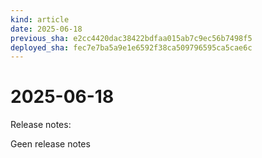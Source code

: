 ```yaml
---
kind: article
date: 2025-06-18
previous_sha: e2cc4420dac38422bdfaa015ab7c9ec56b7498f5
deployed_sha: fec7e7ba5a9e1e6592f38ca509796595ca5cae6c
---
```


# 2025-06-18

Release notes:

Geen release notes
